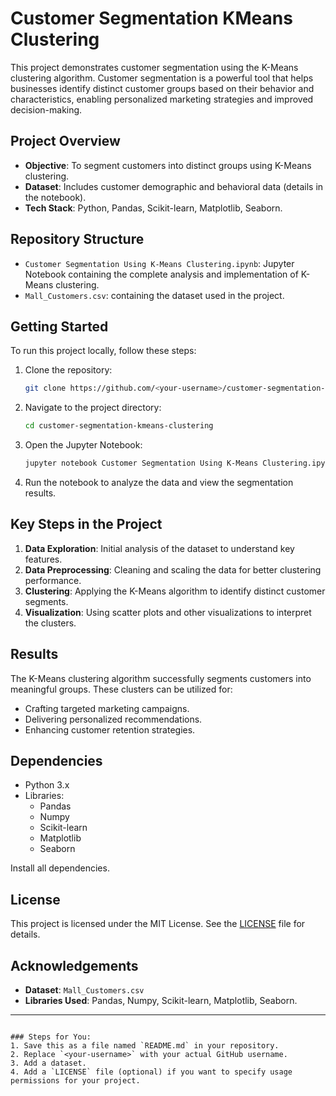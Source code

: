 # Customer Segmentation KMeans Clustering

This project demonstrates customer segmentation using the K-Means clustering algorithm. Customer segmentation is a powerful tool that helps businesses identify distinct customer groups based on their behavior and characteristics, enabling personalized marketing strategies and improved decision-making.

## Project Overview
- **Objective**: To segment customers into distinct groups using K-Means clustering.
- **Dataset**: Includes customer demographic and behavioral data (details in the notebook).
- **Tech Stack**: Python, Pandas, Scikit-learn, Matplotlib, Seaborn.

## Repository Structure
- `Customer Segmentation Using K-Means Clustering.ipynb`: Jupyter Notebook containing the complete analysis and implementation of K-Means clustering.
- `Mall_Customers.csv`:  containing the dataset used in the project.

## Getting Started
To run this project locally, follow these steps:

1. Clone the repository:
   ```bash
   git clone https://github.com/<your-username>/customer-segmentation-kmeans-clustering.git
   ```

2. Navigate to the project directory:
   ```bash
   cd customer-segmentation-kmeans-clustering
   ```

3. Open the Jupyter Notebook:
   ```bash
   jupyter notebook Customer Segmentation Using K-Means Clustering.ipynb
   ```

4. Run the notebook to analyze the data and view the segmentation results.

## Key Steps in the Project
1. **Data Exploration**: Initial analysis of the dataset to understand key features.
2. **Data Preprocessing**: Cleaning and scaling the data for better clustering performance.
3. **Clustering**: Applying the K-Means algorithm to identify distinct customer segments.
4. **Visualization**: Using scatter plots and other visualizations to interpret the clusters.

## Results
The K-Means clustering algorithm successfully segments customers into meaningful groups. These clusters can be utilized for:
- Crafting targeted marketing campaigns.
- Delivering personalized recommendations.
- Enhancing customer retention strategies.

## Dependencies
- Python 3.x
- Libraries:
  - Pandas
  - Numpy
  - Scikit-learn
  - Matplotlib
  - Seaborn

Install all dependencies.

## License
This project is licensed under the MIT License. See the [LICENSE](LICENSE) file for details.

## Acknowledgements
- **Dataset**: `Mall_Customers.csv`
- **Libraries Used**: Pandas, Numpy, Scikit-learn, Matplotlib, Seaborn.

---

```

### Steps for You:
1. Save this as a file named `README.md` in your repository.
2. Replace `<your-username>` with your actual GitHub username.
3. Add a dataset.
4. Add a `LICENSE` file (optional) if you want to specify usage permissions for your project.
